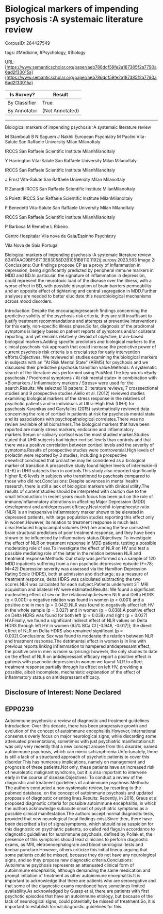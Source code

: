 # Biological markers of impending psychosis :A systemaic literature review

CorpusID: 264427549
 
tags: #Medicine, #Psychology, #Biology

URL: [https://www.semanticscholar.org/paper/aeb786dcf59fe2a187385f2a7790a6ad2f33015a](https://www.semanticscholar.org/paper/aeb786dcf59fe2a187385f2a7790a6ad2f33015a)
 
| Is Survey?        | Result          |
| ----------------- | --------------- |
| By Classifier     | True |
| By Annotator      | (Not Annotated) |

---

Biological markers of impending psychosis :A systemaic literature review


M Stambouli 
B N Saguem 
J Nakhli 
European Psychiatry 
M Paolini 
Vita-Salute San Raffaele University Milan
MilanoItaly

IRCCS San Raffaele Scientific Institute
MilanMilanoItaly

Y Harrington 
Vita-Salute San Raffaele University Milan
MilanoItaly

IRCCS San Raffaele Scientific Institute
MilanMilanoItaly

J Ernst 
Vita-Salute San Raffaele University Milan
MilanoItaly

R Zanardi 
IRCCS San Raffaele Scientific Institute
MilanMilanoItaly

S Poletti 
IRCCS San Raffaele Scientific Institute
MilanMilanoItaly

F Benedetti 
Vita-Salute San Raffaele University Milan
MilanoItaly

IRCCS San Raffaele Scientific Institute
MilanMilanoItaly

P Barbosa 
M Remelhe 
L Ribeiro 

Centro Hospitalar Vila nova de Gaia/Espinho
Psychiatry


Vila Nova de Gaia
Portugal

Biological markers of impending psychosis :A systemaic literature review
83411AAC9BF56713E83058D2B1051B8110.1192/j.eurpsy.2023.563
Image 2: Conclusions: Our findings propose CP as a proxy of inflammation in depression, being significantly predicted by peripheral immune markers in MDD and BD.In particular, the signature of inflammation in depression, could represent the neurotoxic load of the disease over the illness, with a worse effect in BD, with possible disruption of brain barriers permeability and an opposite effect of tightening and central segregation in MDD.Further analyses are needed to better elucidate this neurobiological mechanisms across mood disorders.

Introduction: Despite the encouragingresearch findings concerning the predictive validity of the psychosis risk criteria, they are still insuffisant to justify treatment recommandations and attempts at preventive interventions for this early, non-specific illness phase.So far, diagnosis of the prodromal symptoms is largely based on patient reports of symptoms and/or collateral reporting, and yet remains relatively devoid of objective, brain-based biological markers.Adding specific predictors and biological markers to the clinical psychosis risk approach that could increase the predictive power of current psychosis risk criteria is a crucial step for early intervention efforts.Objectives: We reviewed all studies examining the biological markers in subjects with an ''At Risk Mental State" (ARMS) for psychosis and we discussed their predictive psychosis transition value.Methods: A systematic search of the literature was performed using PubMed.The key words «Early psychosis / Prodromal symptoms / At risk mental state» in combination with «Biomarkers / Inflammatory markers / Stress» were used for the search.Results: We selected 18 papers: 2 literature reviews, 7 crosssectional studies and 9 prospective studies.Aiello et al. (2012) reviewed studies examining biological markers of the stress response in the relatives of psychotic patients and in individuals at Ultra-High Risk (UHR) for psychosis.Karanikas and Garyfallos (2015) systematically reviewed data concerning the role of cortisol in patients at risk for psychosis mental state and its associations with psychopathological correlates.There was no review available of all biomarkers.The biological markers that have been reported are mainly stress markers, endocrine and inflammatory markers.Serum or salivary cortisol was the most studied marker.Studies stated that UHR subjects had higher cortisol levels than controls and that there was a positive correlation between cortisol levels and the severity of symptoms.Results of prospective studies were controversial.High levels of prolactin were reported by 3 studies, including a prospective onewhichconcluded that prolactine may be considered as a biological marker of transition.A prospective study found higher levels of interleukin-6 (IL-6) in UHR subjects than in controls.This study also reported significantly higher IL-6 levels in subjects who transitioned to psychosis compared to those who did not.Conclusions: Despite advances in mental health research, there is still a lack of biological markers with clinical utility.The results of current studies should be interpreted with caution due to the small Introduction: In recent years much focus has been put on the role of immune/inflammatory alterations in affecting Major Depression (MDD) development and antidepressant efficacy.Neutrophil-tolymphocyte ratio (NLR) is an inexpensive inflammatory marker shown to be elevated in depressed patients, with large population studies reporting this effect only in women.However, its relation to treatment response is much less clear.Reduced hippocampal volumes (HV) are among the few consistent brain structural predictors of poor treatment response, and they have been shown to be influenced by inflammatory status.Objectives: To investigate the effect of NLR on treatment response in MDD patients, testing a possible moderating role of sex.To investigate the effect of NLR on HV and test a possible mediating role of the latter in the relation between NLR and treatment response.Methods: Our study was performed on a sample of 120 MDD inpatients suffering from a non psychotic depressive episode (F=78; M=42).Depression severity was assessed via the Hamilton Depression Rating Scale (HDRS), both at admission and discharge; as a measure of treatment response, delta HDRS was calculated subtracting the two scores.NLR was calculated for each subject.Patients underwent 3T MRI acquisition and bilateral HV were estimated.Results: We found a significant moderating effect of sex on the relationship between NLR and Delta HDRS (p < 0.001): a negative relation was found in women (p < 0.001) and a positive one in men (p = 0.042).NLR was found to negatively affect left HV in the whole sample (p = 0.027) and in women (p = 0.038).A positive effect on Delta HDRS was found for both left (p = 0.038) and right (p = 0.027) HV.Finally, we found a significant indirect effect of NLR values on Delta HDRS through left HV in women (95% BCa CI [-0.948, -0.017]); the direct effect of NLR on Delta HDRS also remained significant (p = 0.002).Conclusions: Sex was found to moderate the relation between NLR and treatment response.The detrimental effect in women is in line with previous reports linking inflammation to hampered antidepressant effect; the positive one in men is more surprising: however, the only studies to date on the effect of NLR on antidepressant efficacy report a positive effect in patients with psychotic depression.In women we found NLR to affect treatment response partially through its effect on left HV, providing a possible, albeit incomplete, mechanistic explanation of the effect of inflammatory status on antidepressant efficacy.


## Disclosure of Interest: None Declared


## EPP0239

Autoimmune psychosis: a review of diagnostic and treatment guidelines Introduction: Over this decade, there has been progressive growth and evolution of the concept of autoimmune encephalitis.However, international consensus overly focus on major neurological signs, while discarding some attenuated presentations, sometimes with just psychiatric manifestations.It was only very recently that a new concept arouse from this disorder, named autoimmune psychosis, which can mimic schizophrenia.Unfortunately, there is still a lack of a structured approach of psychotic patients to cover this disorder.This has numerous implications, namely on management and prognosis of these patients.Not only, these patients have an increased risk of neuroleptic malignant syndrome, but it is also important to intervene early in the course of disease.Objectives: To conduct a review of the diagnostic and treatment guideliens of autoimmune psychosis Methods: The authors conducted a non-systematic review, by resorting to the pubmed database, on the concept of autoimmune psychosis and updated proposals of diagnostic orienting lines.Results: Recently, in 2016, Graus et al proposed diagnostic criteria for possible autoimmune encephalitis, in which the authors acknowledge subacute onset of psychiatric symptoms as a possible clinical manifestation.The authors accept normal diagnostic tests, provided that new neurological focal findings exist.Since then, there have been described a list of signs/symptoms, which should raise suspicion for this diagnostic on psychiatric patients, so called red flags.In accordance to diagnostic guidelines for autoimmune psychosis, defined by Pollak et, the presence of this symptoms should lead clinicians to perform diagnostic exams, as MRI, eletroencephalogram and blood serological tests and lumbar puncture.However, others criticize this initial lineup arguing that some patients could be missed, because they do not have any neurological signs, and so they propose new diagnostic criteria.Conclusions: Autoimmune psychosis represents an attenuated clinical form of autoimmune encephalitis, although demanding the same medication and prompt initiation of treatment as other autoimmune encephalitis.It is important to acknowledge that there are patients who are seronegative and that some of the diagnostic exams mentioned have sometimes limited availability.As acknowledged by Guasp et al, there are patients with first psychotic episodes that have an autoimmune etiology, but because of the lack of neurological signs, could potentially be missed of treatment.So, it is important to establish formal diagnostic guidelines for this